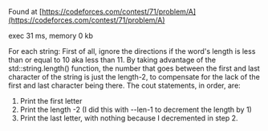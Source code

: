 Found at [https://codeforces.com/contest/71/problem/A](https://codeforces.com/contest/71/problem/A)

exec 31 ms, memory 0 kb

For each string:
First of all, ignore the directions if the word's length is less than or equal to 10 aka less than 11. By taking advantage of the std::string.length() function, the number that goes between the first and last character of the string is just the length-2, to compensate for the lack of the first and last character being there. The cout statements, in order, are:
1. Print the first letter
2. Print the length -2 (I did this with --len-1 to decrement the length by 1)
3. Print the last letter, with nothing because I decremented in step 2.
